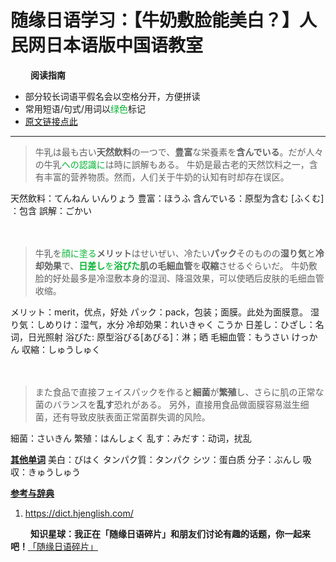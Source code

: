 # 随缘日语学习：【牛奶敷脸能美白？】人民网日本语版中国语教室
　　
**</u>阅读指南</u>**
- 部分较长词语平假名会以空格分开，方便拼读
- 常用短语/句式/用词以<font color=#04B431>绿色</font>标记
- [原文链接点此](http://j.people.com.cn/n3/2020/0911/c95961-9759265.html)

---

>牛乳は最も古い**天然飲料**の一つで、**豊富**な栄養素を**含んでいる**。だが人々の牛乳<font color=#04B431>への認識に</font>は時に誤解もある。
>牛奶是最古老的天然饮料之一，含有丰富的营养物质。然而，人们关于牛奶的认知有时却存在误区。

天然飲料：てんねん いんりょう
豊富：ほうふ
含んでいる：原型为含む [ふくむ] ：包含
誤解：ごかい

　　
>牛乳を<font color=#04B431>顔に塗る</font>**メリット**はせいぜい、冷たい**パック**そのものの**湿り気**と**冷却効果**で、**<font color=#04B431>日差し</font>**<font color=#04B431>を</font>**<font color=#04B431>浴びた</font>**肌の**毛細血管**を**収縮**させるぐらいだ。
>牛奶敷脸的好处最多是冷湿敷本身的湿润、降温效果，可以使晒后皮肤的毛细血管收缩。

メリット：merit，优点，好处
パック：pack，包装；面膜。此处为面膜意。
湿り気：しめりけ：湿气，水分
冷却効果：れいきゃく こうか
日差し：ひざし：名词，日光照射
浴びた: 原型浴びる[あびる]：淋；晒
毛細血管：もうさい けっかん
収縮：しゅうしゅく

　　
>また食品で直接フェイスパックを作ると**細菌**が**繁殖**し、さらに肌の正常な菌のバランスを**乱す**恐れがある。
>另外，直接用食品做面膜容易滋生细菌，还有导致皮肤表面正常菌群失调的风险。

細菌：さいきん
繁殖：はんしょく
乱す：みだす：动词，扰乱

**<u>其他单词</u>**
美白：びはく
タンパク質：タンパク シツ：蛋白质
分子：ぶんし
吸収：きゅうしゅう

**<u>参考与辞典</u>**
1. https://dict.hjenglish.com/

　　
**知识星球：我正在「随缘日语碎片」和朋友们讨论有趣的话题，你⼀起来吧！** ​[「随缘日语碎片」](https://t.zsxq.com/MrjmIQB)
